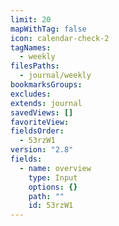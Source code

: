 ```yaml
---
limit: 20
mapWithTag: false
icon: calendar-check-2
tagNames:
  - weekly
filesPaths:
  - journal/weekly
bookmarksGroups: 
excludes: 
extends: journal
savedViews: []
favoriteView: 
fieldsOrder:
  - 53rzW1
version: "2.8"
fields:
  - name: overview
    type: Input
    options: {}
    path: ""
    id: 53rzW1
---
```

